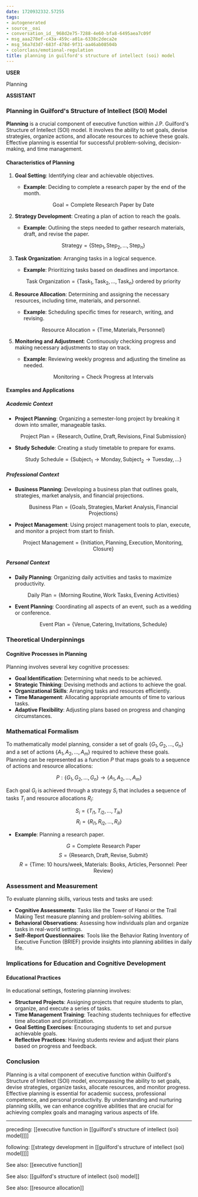 ```yaml
---
date: 1720932332.57255
tags:
- autogenerated
- source__oai
- conversation_id__968d2e75-7288-4e60-bfa8-6495aea7c09f
- msg_aaa278ef-c43a-459c-a01a-6338c2deca2e
- msg_56a7d3d7-683f-478d-9f31-aa46ab08504b
- colorclass/emotional-regulation
title: planning in guilford's structure of intellect (soi) model
---
```


**USER**

Planning


**ASSISTANT**

### Planning in Guilford's Structure of Intellect (SOI) Model

**Planning** is a crucial component of executive function within J.P. Guilford's Structure of Intellect (SOI) model. It involves the ability to set goals, devise strategies, organize actions, and allocate resources to achieve these goals. Effective planning is essential for successful problem-solving, decision-making, and time management.

#### Characteristics of Planning

1. **Goal Setting**: Identifying clear and achievable objectives.
   - **Example**: Deciding to complete a research paper by the end of the month.
   
   $$ \text{Goal} = \text{Complete Research Paper by Date} $$

2. **Strategy Development**: Creating a plan of action to reach the goals.
   - **Example**: Outlining the steps needed to gather research materials, draft, and revise the paper.
   
   $$ \text{Strategy} = \{ \text{Step}_1, \text{Step}_2, \ldots, \text{Step}_n \} $$

3. **Task Organization**: Arranging tasks in a logical sequence.
   - **Example**: Prioritizing tasks based on deadlines and importance.
   
   $$ \text{Task Organization} = \{ \text{Task}_1, \text{Task}_2, \ldots, \text{Task}_n \} \text{ ordered by priority} $$

4. **Resource Allocation**: Determining and assigning the necessary resources, including time, materials, and personnel.
   - **Example**: Scheduling specific times for research, writing, and revising.
   
   $$ \text{Resource Allocation} = \{ \text{Time}, \text{Materials}, \text{Personnel} \} $$

5. **Monitoring and Adjustment**: Continuously checking progress and making necessary adjustments to stay on track.
   - **Example**: Reviewing weekly progress and adjusting the timeline as needed.
   
   $$ \text{Monitoring} = \text{Check Progress at Intervals} $$

#### Examples and Applications

##### Academic Context
- **Project Planning**: Organizing a semester-long project by breaking it down into smaller, manageable tasks.
  
  $$ \text{Project Plan} = \{ \text{Research}, \text{Outline}, \text{Draft}, \text{Revisions}, \text{Final Submission} \} $$

- **Study Schedule**: Creating a study timetable to prepare for exams.
  
  $$ \text{Study Schedule} = \{ \text{Subject}_1 \rightarrow \text{Monday}, \text{Subject}_2 \rightarrow \text{Tuesday}, \ldots \} $$

##### Professional Context
- **Business Planning**: Developing a business plan that outlines goals, strategies, market analysis, and financial projections.
  
  $$ \text{Business Plan} = \{ \text{Goals}, \text{Strategies}, \text{Market Analysis}, \text{Financial Projections} \} $$

- **Project Management**: Using project management tools to plan, execute, and monitor a project from start to finish.
  
  $$ \text{Project Management} = \{ \text{Initiation}, \text{Planning}, \text{Execution}, \text{Monitoring}, \text{Closure} \} $$

##### Personal Context
- **Daily Planning**: Organizing daily activities and tasks to maximize productivity.
  
  $$ \text{Daily Plan} = \{ \text{Morning Routine}, \text{Work Tasks}, \text{Evening Activities} \} $$

- **Event Planning**: Coordinating all aspects of an event, such as a wedding or conference.
  
  $$ \text{Event Plan} = \{ \text{Venue}, \text{Catering}, \text{Invitations}, \text{Schedule} \} $$

### Theoretical Underpinnings

#### Cognitive Processes in Planning

Planning involves several key cognitive processes:

- **Goal Identification**: Determining what needs to be achieved.
- **Strategic Thinking**: Devising methods and actions to achieve the goal.
- **Organizational Skills**: Arranging tasks and resources efficiently.
- **Time Management**: Allocating appropriate amounts of time to various tasks.
- **Adaptive Flexibility**: Adjusting plans based on progress and changing circumstances.

### Mathematical Formalism

To mathematically model planning, consider a set of goals $\{G_1, G_2, \ldots, G_n\}$ and a set of actions $\{A_1, A_2, \ldots, A_m\}$ required to achieve these goals. Planning can be represented as a function $P$ that maps goals to a sequence of actions and resource allocations:

$$ P: \{G_1, G_2, \ldots, G_n\} \rightarrow \{A_1, A_2, \ldots, A_m\} $$

Each goal $G_i$ is achieved through a strategy $S_i$ that includes a sequence of tasks $T_i$ and resource allocations $R_i$:

$$ S_i = \{T_{i1}, T_{i2}, \ldots, T_{ik}\} $$
$$ R_i = \{R_{i1}, R_{i2}, \ldots, R_{il}\} $$

- **Example**: Planning a research paper.
  
  $$ G = \text{Complete Research Paper} $$
  $$ S = \{\text{Research}, \text{Draft}, \text{Revise}, \text{Submit}\} $$
  $$ R = \{\text{Time: 10 hours/week}, \text{Materials: Books, Articles}, \text{Personnel: Peer Review} \} $$

### Assessment and Measurement

To evaluate planning skills, various tests and tasks are used:

- **Cognitive Assessments**: Tasks like the Tower of Hanoi or the Trail Making Test measure planning and problem-solving abilities.
- **Behavioral Observations**: Assessing how individuals plan and organize tasks in real-world settings.
- **Self-Report Questionnaires**: Tools like the Behavior Rating Inventory of Executive Function (BRIEF) provide insights into planning abilities in daily life.

### Implications for Education and Cognitive Development

#### Educational Practices

In educational settings, fostering planning involves:

- **Structured Projects**: Assigning projects that require students to plan, organize, and execute a series of tasks.
- **Time Management Training**: Teaching students techniques for effective time allocation and prioritization.
- **Goal Setting Exercises**: Encouraging students to set and pursue achievable goals.
- **Reflective Practices**: Having students review and adjust their plans based on progress and feedback.

### Conclusion

Planning is a vital component of executive function within Guilford's Structure of Intellect (SOI) model, encompassing the ability to set goals, devise strategies, organize tasks, allocate resources, and monitor progress. Effective planning is essential for academic success, professional competence, and personal productivity. By understanding and nurturing planning skills, we can enhance cognitive abilities that are crucial for achieving complex goals and managing various aspects of life.


---

preceding: [[executive function in [[guilford's structure of intellect (soi) model]]]]  


following: [[strategy development in [[guilford's structure of intellect (soi) model]]]]

See also: [[executive function]]


See also: [[guilford's structure of intellect (soi) model]]


See also: [[resource allocation]]